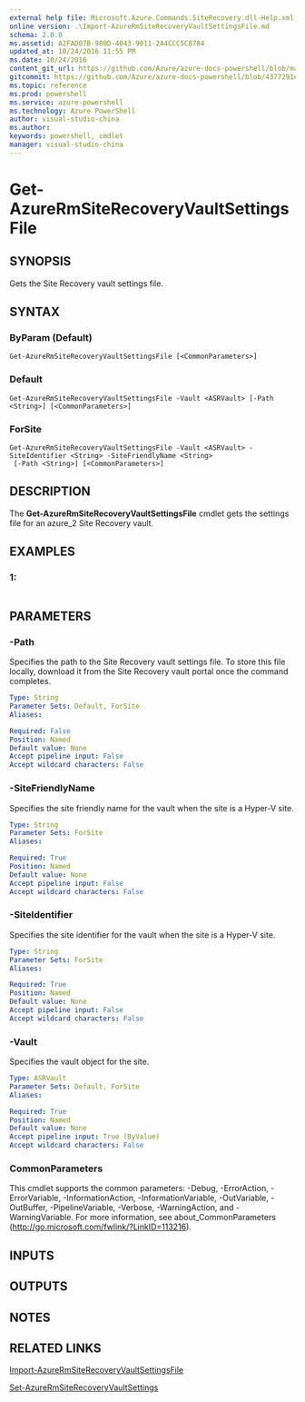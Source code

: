 ```yaml
---
external help file: Microsoft.Azure.Commands.SiteRecovery.dll-Help.xml
online version: .\Import-AzureRmSiteRecoveryVaultSettingsFile.md
schema: 2.0.0
ms.assetid: A2FAD07B-980D-4043-9011-2A4CCC5C8784
updated_at: 10/24/2016 11:55 PM
ms.date: 10/24/2016
content_git_url: https://github.com/Azure/azure-docs-powershell/blob/master/azureps-cmdlets-docs/ResourceManager/AzureRM.SiteRecovery/v1.1.11/Get-AzureRmSiteRecoveryVaultSettingsFile.md
gitcommit: https://github.com/Azure/azure-docs-powershell/blob/4377291ee360e58e2c1c5d644155daf6a0279055/azureps-cmdlets-docs/ResourceManager/AzureRM.SiteRecovery/v1.1.11/Get-AzureRmSiteRecoveryVaultSettingsFile.md
ms.topic: reference
ms.prod: powershell
ms.service: azure-powershell
ms.technology: Azure PowerShell
author: visual-studio-china
ms.author: 
keywords: powershell, cmdlet
manager: visual-studio-china
---
```


# Get-AzureRmSiteRecoveryVaultSettingsFile

## SYNOPSIS
Gets the Site Recovery vault settings file.

## SYNTAX

### ByParam (Default)
```
Get-AzureRmSiteRecoveryVaultSettingsFile [<CommonParameters>]
```

### Default
```
Get-AzureRmSiteRecoveryVaultSettingsFile -Vault <ASRVault> [-Path <String>] [<CommonParameters>]
```

### ForSite
```
Get-AzureRmSiteRecoveryVaultSettingsFile -Vault <ASRVault> -SiteIdentifier <String> -SiteFriendlyName <String>
 [-Path <String>] [<CommonParameters>]
```

## DESCRIPTION
The **Get-AzureRmSiteRecoveryVaultSettingsFile** cmdlet gets the settings file for an azure_2 Site Recovery vault.

## EXAMPLES

### 1:
```

```

## PARAMETERS

### -Path
Specifies the path to the Site Recovery vault settings file.
To store this file locally, download it from the Site Recovery vault portal once the command completes.

```yaml
Type: String
Parameter Sets: Default, ForSite
Aliases: 

Required: False
Position: Named
Default value: None
Accept pipeline input: False
Accept wildcard characters: False
```

### -SiteFriendlyName
Specifies the site friendly name for the vault when the site is a Hyper-V site.

```yaml
Type: String
Parameter Sets: ForSite
Aliases: 

Required: True
Position: Named
Default value: None
Accept pipeline input: False
Accept wildcard characters: False
```

### -SiteIdentifier
Specifies the site identifier for the vault when the site is a Hyper-V site.

```yaml
Type: String
Parameter Sets: ForSite
Aliases: 

Required: True
Position: Named
Default value: None
Accept pipeline input: False
Accept wildcard characters: False
```

### -Vault
Specifies the vault object for the site.

```yaml
Type: ASRVault
Parameter Sets: Default, ForSite
Aliases: 

Required: True
Position: Named
Default value: None
Accept pipeline input: True (ByValue)
Accept wildcard characters: False
```

### CommonParameters
This cmdlet supports the common parameters: -Debug, -ErrorAction, -ErrorVariable, -InformationAction, -InformationVariable, -OutVariable, -OutBuffer, -PipelineVariable, -Verbose, -WarningAction, and -WarningVariable. For more information, see about_CommonParameters (http://go.microsoft.com/fwlink/?LinkID=113216).

## INPUTS

## OUTPUTS

## NOTES

## RELATED LINKS

[Import-AzureRmSiteRecoveryVaultSettingsFile](xref:ResourceManager/AzureRM.SiteRecovery/v1.1.11/Import-AzureRmSiteRecoveryVaultSettingsFile.md)

[Set-AzureRmSiteRecoveryVaultSettings](xref:ResourceManager/AzureRM.SiteRecovery/v1.1.11/Set-AzureRmSiteRecoveryVaultSettings.md)


